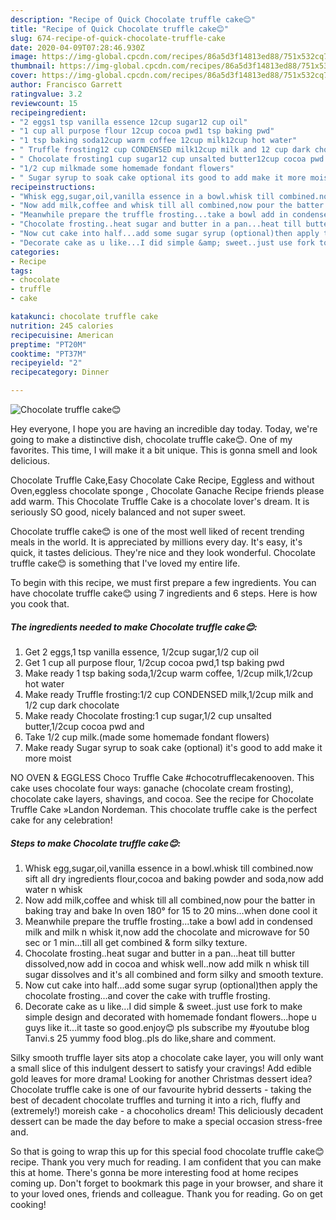 ```yaml
---
description: "Recipe of Quick Chocolate truffle cake😊"
title: "Recipe of Quick Chocolate truffle cake😊"
slug: 674-recipe-of-quick-chocolate-truffle-cake
date: 2020-04-09T07:28:46.930Z
image: https://img-global.cpcdn.com/recipes/86a5d3f14813ed88/751x532cq70/chocolate-truffle-cake😊-recipe-main-photo.jpg
thumbnail: https://img-global.cpcdn.com/recipes/86a5d3f14813ed88/751x532cq70/chocolate-truffle-cake😊-recipe-main-photo.jpg
cover: https://img-global.cpcdn.com/recipes/86a5d3f14813ed88/751x532cq70/chocolate-truffle-cake😊-recipe-main-photo.jpg
author: Francisco Garrett
ratingvalue: 3.2
reviewcount: 15
recipeingredient:
- "2 eggs1 tsp vanilla essence 12cup sugar12 cup oil"
- "1 cup all purpose flour 12cup cocoa pwd1 tsp baking pwd"
- "1 tsp baking soda12cup warm coffee 12cup milk12cup hot water"
- " Truffle frosting12 cup CONDENSED milk12cup milk and 12 cup dark chocolate"
- " Chocolate frosting1 cup sugar12 cup unsalted butter12cup cocoa pwd and"
- "1/2 cup milkmade some homemade fondant flowers"
- " Sugar syrup to soak cake optional its good to add make it more moist"
recipeinstructions:
- "Whisk egg,sugar,oil,vanilla essence in a bowl.whisk till combined.now sift all dry ingredients flour,cocoa and baking powder and soda,now add water n whisk"
- "Now add milk,coffee and whisk till all combined,now pour the batter in baking tray and bake In oven 180° for 15 to 20 mins...when done cool it"
- "Meanwhile prepare the truffle frosting...take a bowl add in condensed milk and milk n whisk it,now add the chocolate and microwave for 50 sec or 1 min...till all get combined &amp; form silky texture."
- "Chocolate frosting..heat sugar and butter in a pan...heat till butter dissolved,now add in cocoa and whisk well..now add milk n whisk till sugar dissolves and it&#39;s all combined and form silky and smooth texture."
- "Now cut cake into half...add some sugar syrup (optional)then apply the chocolate frosting...and cover the cake with truffle frosting."
- "Decorate cake as u like...I did simple &amp; sweet..just use fork to make simple design and decorated with homemade fondant flowers...hope u guys like it...it taste so good.enjoy😊 pls subscribe my #youtube blog Tanvi.s 25 yummy food blog..pls do like,share and comment."
categories:
- Recipe
tags:
- chocolate
- truffle
- cake

katakunci: chocolate truffle cake 
nutrition: 245 calories
recipecuisine: American
preptime: "PT20M"
cooktime: "PT37M"
recipeyield: "2"
recipecategory: Dinner

---
```



![Chocolate truffle cake😊](https://img-global.cpcdn.com/recipes/86a5d3f14813ed88/751x532cq70/chocolate-truffle-cake😊-recipe-main-photo.jpg)

Hey everyone, I hope you are having an incredible day today. Today, we're going to make a distinctive dish, chocolate truffle cake😊. One of my favorites. This time, I will make it a bit unique. This is gonna smell and look delicious.

Chocolate Truffle Cake,Easy Chocolate Cake Recipe, Eggless and without Oven,eggless chocolate sponge , Chocolate Ganache Recipe friends please add warm. This Chocolate Truffle Cake is a chocolate lover&#39;s dream. It is seriously SO good, nicely balanced and not super sweet.

Chocolate truffle cake😊 is one of the most well liked of recent trending meals in the world. It is appreciated by millions every day. It's easy, it's quick, it tastes delicious. They're nice and they look wonderful. Chocolate truffle cake😊 is something that I've loved my entire life.


To begin with this recipe, we must first prepare a few ingredients. You can have chocolate truffle cake😊 using 7 ingredients and 6 steps. Here is how you cook that.

<!--inarticleads1-->

##### The ingredients needed to make Chocolate truffle cake😊:

1. Get 2 eggs,1 tsp vanilla essence, 1/2cup sugar,1/2 cup oil
1. Get 1 cup all purpose flour, 1/2cup cocoa pwd,1 tsp baking pwd
1. Make ready 1 tsp baking soda,1/2cup warm coffee, 1/2cup milk,1/2cup hot water
1. Make ready  Truffle frosting:1/2 cup CONDENSED milk,1/2cup milk and 1/2 cup dark chocolate
1. Make ready  Chocolate frosting:1 cup sugar,1/2 cup unsalted butter,1/2cup cocoa pwd and
1. Take 1/2 cup milk.(made some homemade fondant flowers)
1. Make ready  Sugar syrup to soak cake (optional) it&#39;s good to add make it more moist


NO OVEN &amp; EGGLESS Choco Truffle Cake #chocotrufflecakenooven. This cake uses chocolate four ways: ganache (chocolate cream frosting), chocolate cake layers, shavings, and cocoa. See the recipe for Chocolate Truffle Cake »Landon Nordeman. This chocolate truffle cake is the perfect cake for any celebration! 

<!--inarticleads2-->

##### Steps to make Chocolate truffle cake😊:

1. Whisk egg,sugar,oil,vanilla essence in a bowl.whisk till combined.now sift all dry ingredients flour,cocoa and baking powder and soda,now add water n whisk
1. Now add milk,coffee and whisk till all combined,now pour the batter in baking tray and bake In oven 180° for 15 to 20 mins...when done cool it
1. Meanwhile prepare the truffle frosting...take a bowl add in condensed milk and milk n whisk it,now add the chocolate and microwave for 50 sec or 1 min...till all get combined &amp; form silky texture.
1. Chocolate frosting..heat sugar and butter in a pan...heat till butter dissolved,now add in cocoa and whisk well..now add milk n whisk till sugar dissolves and it&#39;s all combined and form silky and smooth texture.
1. Now cut cake into half...add some sugar syrup (optional)then apply the chocolate frosting...and cover the cake with truffle frosting.
1. Decorate cake as u like...I did simple &amp; sweet..just use fork to make simple design and decorated with homemade fondant flowers...hope u guys like it...it taste so good.enjoy😊 pls subscribe my #youtube blog Tanvi.s 25 yummy food blog..pls do like,share and comment.


Silky smooth truffle layer sits atop a chocolate cake layer, you will only want a small slice of this indulgent dessert to satisfy your cravings! Add edible gold leaves for more drama! Looking for another Christmas dessert idea? Chocolate truffle cake is one of our favourite hybrid desserts - taking the best of decadent chocolate truffles and turning it into a rich, fluffy and (extremely!) moreish cake - a chocoholics dream! This deliciously decadent dessert can be made the day before to make a special occasion stress-free and. 

So that is going to wrap this up for this special food chocolate truffle cake😊 recipe. Thank you very much for reading. I am confident that you can make this at home. There's gonna be more interesting food at home recipes coming up. Don't forget to bookmark this page in your browser, and share it to your loved ones, friends and colleague. Thank you for reading. Go on get cooking!
